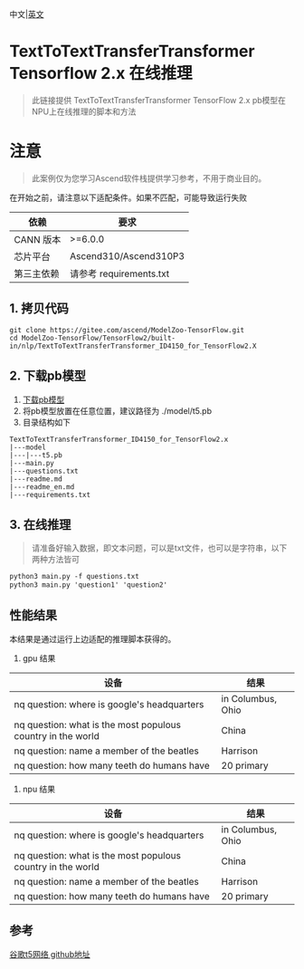 中文|[英文](readme_en.md)

# TextToTextTransferTransformer Tensorflow 2.x 在线推理
> 此链接提供 TextToTextTransferTransformer TensorFlow 2.x pb模型在NPU上在线推理的脚本和方法

# 注意
> 此案例仅为您学习Ascend软件栈提供学习参考，不用于商业目的。

在开始之前，请注意以下适配条件。如果不匹配，可能导致运行失败

|依赖|要求|
|---|---|
|CANN 版本|>=6.0.0|
|芯片平台|Ascend310/Ascend310P3|
|第三主依赖|请参考 requirements.txt|

## 1. 拷贝代码

```shell
git clone https://gitee.com/ascend/ModelZoo-TensorFlow.git
cd ModelZoo-TensorFlow/TensorFlow2/built-in/nlp/TextToTextTransferTransformer_ID4150_for_TensorFlow2.X
```

## 2. 下载pb模型
1. [下载pb模型](https://ascend-repo-modelzoo.obs.cn-east-2.myhuaweicloud.com/model/2022-12-12_tf/t5_tf2_online_inference/t5.pb)
2. 将pb模型放置在任意位置，建议路径为 ./model/t5.pb
3. 目录结构如下
```
TextToTextTransferTransformer_ID4150_for_TensorFlow2.x
|---model
|---|---t5.pb
|---main.py
|---questions.txt
|---readme.md
|---readme_en.md
|---requirements.txt
```

## 3. 在线推理

> 请准备好输入数据，即文本问题，可以是txt文件，也可以是字符串，以下两种方法皆可

```python3.7
python3 main.py -f questions.txt
python3 main.py 'question1' 'question2'
```

## 性能结果
本结果是通过运行上边适配的推理脚本获得的。

1. gpu 结果

|设备|结果|
|---|---|
|nq question: where is google's headquarters|in Columbus, Ohio|
|nq question: what is the most populous country in the world|China|
|nq question: name a member of the beatles|Harrison|
|nq question: how many teeth do humans have|20 primary|

1. npu 结果

|设备|结果|
|---|---|
|nq question: where is google's headquarters|in Columbus, Ohio|
|nq question: what is the most populous country in the world|China|
|nq question: name a member of the beatles|Harrison|
|nq question: how many teeth do humans have|20 primary|


## 参考
[谷歌t5网络 github地址](https://github.com/google-research/text-to-text-transfer-transformer)

